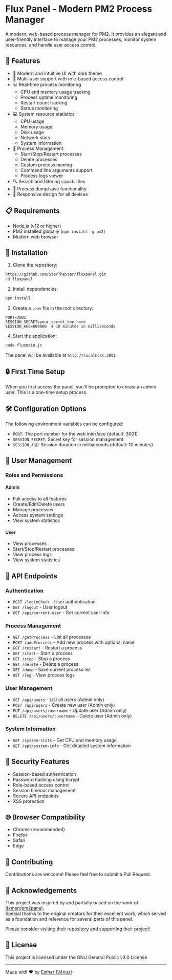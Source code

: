 # Flux Panel - Modern PM2 Process Manager

A modern, web-based process manager for PM2. It provides an elegant and user-friendly interface to manage your PM2 processes, monitor system resources, and handle user access control.

## 🚀 Features

- 🎯 Modern and intuitive UI with dark theme
- 👥 Multi-user support with role-based access control
- 📊 Real-time process monitoring
  - CPU and memory usage tracking
  - Process uptime monitoring
  - Restart count tracking
  - Status monitoring
- 💻 System resource statistics
  - CPU usage
  - Memory usage
  - Disk usage
  - Network stats
  - System information
- 🔄 Process Management
  - Start/Stop/Restart processes
  - Delete processes
  - Custom process naming
  - Command line arguments support
  - Process logs viewer
- 🔍 Search and filtering capabilities
- 💾 Process dump/save functionality
- 📱 Responsive design for all devices

## 📋 Requirements

- Node.js (v12 or higher)
- PM2 installed globally (`npm install -g pm2`)
- Modern web browser

## 🔧 Installation

1. Clone the repository:
```bash
https://github.com/SterTheStar/fluxpanel.git
cd fluxpanel
```

2. Install dependencies:
```bash
npm install
```

3. Create a `.env` file in the root directory:
```env
PORT=3001
SESSION_SECRET=your_secret_key_here
SESSION_AGE=600000  # 10 minutes in milliseconds
```

4. Start the application:
```bash
node fluxmain.js
```

The panel will be available at `http://localhost:3001`

## 🔒 First Time Setup

When you first access the panel, you'll be prompted to create an admin user. This is a one-time setup process.

## 🛠️ Configuration Options

The following environment variables can be configured:

- `PORT`: The port number for the web interface (default: 3001)
- `SESSION_SECRET`: Secret key for session management
- `SESSION_AGE`: Session duration in milliseconds (default: 10 minutes)

## 👥 User Management

### Roles and Permissions

#### Admin
- Full access to all features
- Create/Edit/Delete users
- Manage processes
- Access system settings
- View system statistics

#### User
- View processes
- Start/Stop/Restart processes
- View process logs
- View system statistics

## 🔌 API Endpoints

### Authentication
- `POST /loginCheck` - User authentication
- `GET /logout` - User logout
- `GET /api/current-user` - Get current user info

### Process Management
- `GET /getProccess` - List all processes
- `POST /addProccess` - Add new process with optional name
- `GET /restart` - Restart a process
- `GET /start` - Start a process
- `GET /stop` - Stop a process
- `GET /delete` - Delete a process
- `GET /dump` - Save current process list
- `GET /log` - View process logs

### User Management
- `GET /api/users` - List all users (Admin only)
- `POST /api/users` - Create new user (Admin only)
- `PUT /api/users/:username` - Update user (Admin only)
- `DELETE /api/users/:username` - Delete user (Admin only)

### System Information
- `GET /system-stats` - Get CPU and memory usage
- `GET /api/system-info` - Get detailed system information

## 🔐 Security Features

- Session-based authentication
- Password hashing using bcrypt
- Role-based access control
- Session timeout management
- Secure API endpoints
- XSS protection

## 🌐 Browser Compatibility

- Chrome (recommended)
- Firefox
- Safari
- Edge

## 🤝 Contributing

Contributions are welcome! Please feel free to submit a Pull Request.

## 🙌 Acknowledgements

This project was inspired by and partially based on the work of [4xmen/pm2panel](https://github.com/4xmen/pm2panel).  
Special thanks to the original creators for their excellent work, which served as a foundation and reference for several parts of this panel.

Please consider visiting their repository and supporting their project!


## 📄 License

This project is licensed under the GNU General Public v3.0 License

---

Made with ❤️ by [Esther (Vênus)](https://x.com/onlysterbr)
